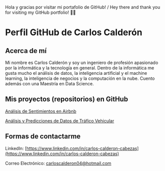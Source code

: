 Hola y gracias por visitar mi portafolio de GitHub! / Hey there and thank you for visiting my GitHub portfolio! 🐙🐱
<!---
![image](https://github.com/carlos-calderon-cabezas/carlos-calderon-cabezas/assets/156715991/cd25895a-f838-4d04-99b0-d38cec313e4c)
--->

# Perfil GitHub de Carlos Calderón

## Acerca de mí

Mi nombre es Carlos Calderón y soy un ingeniero de profesión apasionado por la informática y la tecnología en general. Dentro de la informática me gusta mucho el análisis de datos, la inteligencia artificial y el machine learning, la inteligencia de negocios y la computación en la nube. Cuento además con una Maestría en Data Science.

## Mis proyectos (repositorios) en GitHub

[Análisis de Sentimientos en Airbnb](https://github.com/carlos-calderon-cabezas/airbnb-sentiment-analysis)

[Análisis y Predicciones de Datos de Tráfico Vehicular](https://github.com/carlos-calderon-cabezas/traffic-analysis)

## Formas de contactarme

LinkedIn: [https://www.linkedin.com/in/carlos-calderon-cabezas](https://www.linkedin.com/in/carlos-calderon-cabezas)

Correo Electrónico: [carloscalderon04@hotmail.com](mailto:carloscalderon04@hotmail.com)



<!---
- 👋 Hi, I’m @cjcalderon9804
- 👀 I’m interested in ...
- 🌱 I’m currently learning ...
- 💞️ I’m looking to collaborate on ...
- 📫 How to reach me ...
- 😄 Pronouns: ...
- ⚡ Fun fact: ...
--->

<!---
cjcalderon9804/cjcalderon9804 is a ✨ special ✨ repository because its `README.md` (this file) appears on your GitHub profile.
You can click the Preview link to take a look at your changes.
--->
